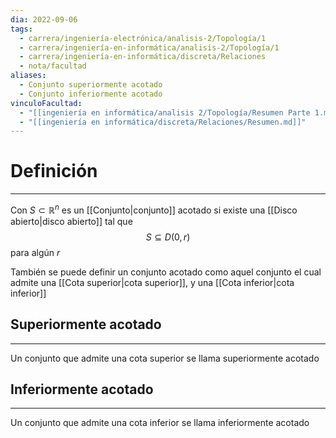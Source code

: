 ```yaml
---
dia: 2022-09-06
tags:
  - carrera/ingeniería-electrónica/analisis-2/Topología/1
  - carrera/ingeniería-en-informática/analisis-2/Topología/1
  - carrera/ingeniería-en-informática/discreta/Relaciones
  - nota/facultad
aliases:
  - Conjunto superiormente acotado
  - Conjunto inferiormente acotado
vinculoFacultad:
  - "[[ingeniería en informática/analisis 2/Topología/Resumen Parte 1.md]]"
  - "[[ingeniería en informática/discreta/Relaciones/Resumen.md]]"
---
```

# Definición
---
Con $S \subset \mathbb{R}^n$ es un [[Conjunto|conjunto]] acotado si existe una [[Disco abierto|disco abierto]] tal que $$ S \subseteq D(0, r) $$
para algún $r$

También se puede definir un conjunto acotado como aquel conjunto el cual admite una [[Cota superior|cota superior]], y una [[Cota inferior|cota inferior]]

## Superiormente acotado
---
Un conjunto que admite una cota superior se llama superiormente acotado

## Inferiormente acotado
---
Un conjunto que admite una cota inferior se llama inferiormente acotado